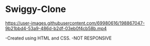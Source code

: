 # Swiggy-Clone


https://user-images.githubusercontent.com/69980616/198867047-9b21bbd4-53a9-486d-b2df-03eb0f4cb58b.mp4

-Created using HTML and CSS.
-NOT RESPONSIVE
